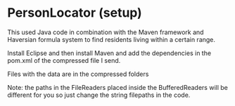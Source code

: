 # PersonLocator (setup)
This used Java code in combination with the Maven framework and Haversian formula system to find residents living within a certain range.

Install Eclipse and then install Maven and add the dependencies in the pom.xml of the compressed file I send.

Files with the data are in the compressed folders

Note: the paths in the FileReaders placed inside the BufferedReaders will be different for you so just change the string filepaths in the code.


